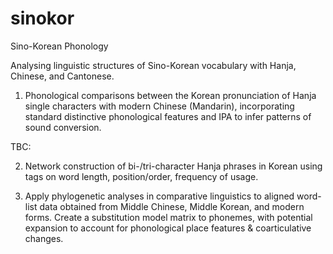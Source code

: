 # sinokor
Sino-Korean Phonology

Analysing linguistic structures of Sino-Korean vocabulary with Hanja, Chinese, and Cantonese. 
1. Phonological comparisons between the Korean pronunciation of Hanja single characters with modern Chinese (Mandarin), incorporating standard distinctive phonological features and IPA to infer patterns of sound conversion. 

TBC:

2. Network construction of bi-/tri-character Hanja phrases in Korean using tags on word length, position/order, frequency of usage. 

3. Apply phylogenetic analyses in comparative linguistics to aligned word-list data obtained from Middle Chinese, Middle Korean, and modern forms. Create a substitution model matrix to phonemes, with potential expansion to account for phonological place features & coarticulative changes. 
